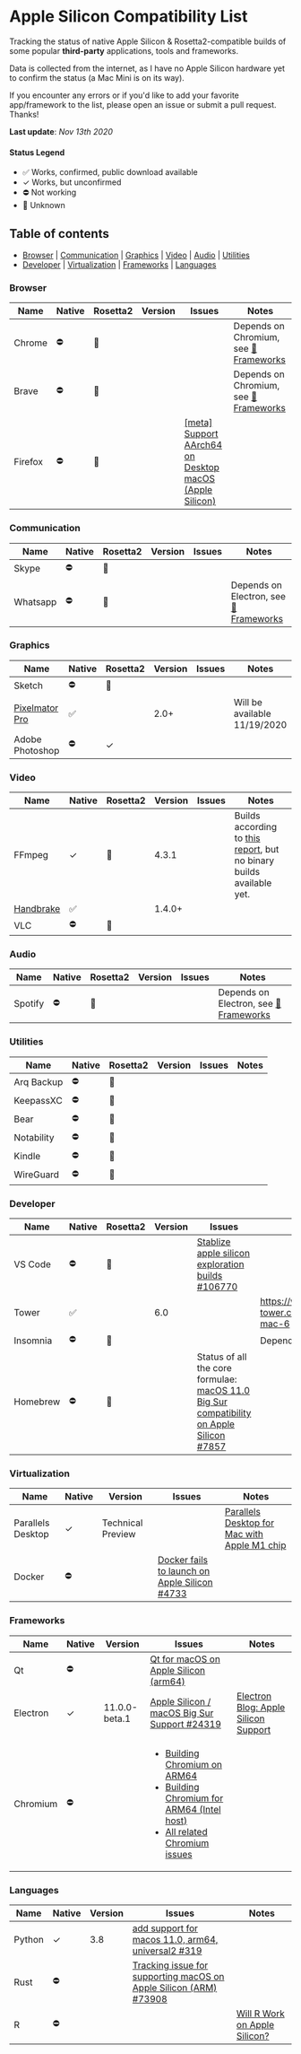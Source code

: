 # Apple Silicon Compatibility List
Tracking the status of native Apple Silicon & Rosetta2-compatible builds of some popular **third-party** applications, tools and frameworks.

Data is collected from the internet, as I have no Apple Silicon hardware yet to confirm the status (a Mac Mini is on its way).

If you encounter any errors or if you'd like to add your favorite app/framework to the list, please open an issue or submit a pull request. Thanks!

**Last update**: *Nov 13th 2020*

#### Status Legend
* ✅ Works, confirmed, public download available
* ✓ Works, but unconfirmed
* ⛔️ Not working
* 🔄 Unknown

## Table of contents

  - [Browser](#-browser) | [Communication](#-communication) | [Graphics](#-graphics) | [Video](#-video) | [Audio](#-audio) | [Utilities](#-utilities)
  - [Developer](#-developer-apps) | [Virtualization](#-virtualization) | [Frameworks](#-frameworks) | [Languages](#-languages)

### Browser

|Name|Native|Rosetta2|Version|Issues|Notes|
|--|--|--|--|--|--|
|Chrome|⛔️|🔄|||Depends on Chromium, see [🧩 Frameworks](#-frameworks)|
|Brave|⛔️|🔄|||Depends on Chromium, see [🧩 Frameworks](#-frameworks)|
|Firefox|⛔️|🔄||[[meta] Support AArch64 on Desktop macOS (Apple Silicon)](https://bugzilla.mozilla.org/show_bug.cgi?id=1648496)||

### Communication

|Name|Native|Rosetta2|Version|Issues|Notes|
|--|--|--|--|--|--|
|Skype|⛔️|🔄||||
|Whatsapp|⛔️|🔄|||Depends on Electron, see [🧩 Frameworks](#-frameworks)|

### Graphics

|Name|Native|Rosetta2|Version|Issues|Notes|
|--|--|--|--|--|--|
|Sketch|⛔️|🔄||||
|[Pixelmator Pro](https://www.pixelmator.com/pro/)|✅||2.0+||Will be available 11/19/2020|
|Adobe Photoshop|⛔️|✓||||

### Video

|Name|Native|Rosetta2|Version|Issues|Notes|
|--|--|--|--|--|--|
|FFmpeg|✓|🔄|4.3.1||Builds according to [this report](http://www.ffmpeg-archive.org/FFmpeg-on-Apple-Silicon-Success-td4693516.html), but no binary builds available yet.|
|[Handbrake](https://github.com/HandBrake/HandBrake/releases)|✅||1.4.0+|||
|VLC|⛔️|🔄||||

### Audio

|Name|Native|Rosetta2|Version|Issues|Notes|
|--|--|--|--|--|--|
|Spotify|⛔️|🔄|||Depends on Electron, see [🧩 Frameworks](#-frameworks)|

### Utilities

|Name|Native|Rosetta2|Version|Issues|Notes|
|--|--|--|--|--|--|
|Arq Backup|⛔️|🔄|||||
|KeepassXC|⛔️|🔄||||
|Bear|⛔️|🔄||||
|Notability|⛔️|🔄||||
|Kindle|⛔️|🔄||||
|WireGuard|⛔️|🔄||||

### Developer
|Name|Native|Rosetta2|Version|Issues|Notes|
|--|--|--|--|--|--|
|VS Code|⛔️|🔄||[Stablize apple silicon exploration builds #106770](https://github.com/microsoft/vscode/issues/106770)||
|Tower|✅||6.0||https://www.git-tower.com/blog/tower-mac-6|
|Insomnia|⛔️|🔄|||Depends on Electron|
|Homebrew|⛔️|🔄||Status of all the core formulae: [macOS 11.0 Big Sur compatibility on Apple Silicon #7857](https://github.com/Homebrew/brew/issues/7857)||

### Virtualization

|Name|Native|Version|Issues|Notes|
|--|--|--|--|--|
|Parallels Desktop|✓|Technical Preview||[Parallels Desktop for Mac with Apple M1 chip](https://www.parallels.com/blogs/parallels-desktop-apple-silicon-mac/)|
|Docker|⛔️||[Docker fails to launch on Apple Silicon #4733](https://github.com/docker/for-mac/issues/4733)||

### Frameworks

|Name|Native|Version|Issues|Notes|
|--|--|--|--|--|
|Qt|⛔️||[Qt for macOS on Apple Silicon (arm64)](https://bugreports.qt.io/browse/QTBUG-85279)||
|Electron|✓|11.0.0-beta.1|[Apple Silicon / macOS Big Sur Support #24319](https://github.com/electron/electron/issues/24319)|[Electron Blog: Apple Silicon Support](https://www.electronjs.org/blog/apple-silicon)|
|Chromium|⛔️||<ul><li>[Building Chromium on ARM64](https://bugs.chromium.org/p/chromium/issues/detail?id=1103236)</li><li>[Building Chromium for ARM64 (Intel host)](https://bugs.chromium.org/p/chromium/issues/detail?id=1098899)</li><li>[All related Chromium issues](https://bugs.chromium.org/p/chromium/issues/list?q=label%3AMac-BigSur%20OR%20label%3AMac-Arm64&can=2)</li></ul>||


### Languages
|Name|Native|Version|Issues|Notes|
|--|--|--|--|--|
|Python|✓|3.8|[add support for macos 11.0, arm64, universal2 #319](https://github.com/pypa/packaging/pull/319)||
|Rust|⛔️||[Tracking issue for supporting macOS on Apple Silicon (ARM) #73908](https://github.com/rust-lang/rust/issues/73908)||
|R|⛔️|||[Will R Work on Apple Silicon?](https://developer.r-project.org/Blog/public/2020/11/02/will-r-work-on-apple-silicon/index.html)|

